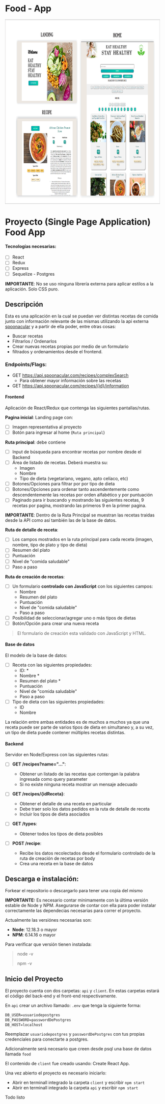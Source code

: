 
# Food - App

<p align="right">
  <img height="600" src="./Food APP.png" />
</p>

# Proyecto (Single Page Application) Food App #


#### Tecnologías necesarias:
- [ ] React
- [ ] Redux
- [ ] Express
- [ ] Sequelize - Postgres

__IMPORTANTE__: No se uso ninguna librería externa para aplicar estilos a la aplicación.  Solo  CSS  puro.




## Descripción 

Esta es una aplicación en la cual se puedan ver distintas recetas de comida junto con información relevante de las mismas utilizando la api externa [spoonacular](https://spoonacular.com/food-api) y a partir de ella poder, entre otras cosas:

  - Buscar recetas
  - Filtrarlos / Ordenarlos
  - Crear nuevas recetas propias por medio de un formulario
  - filtrados y ordenamientos desde el frontend.



### Endpoints/Flags:

  * GET https://api.spoonacular.com/recipes/complexSearch
    - Para obtener mayor información sobre las recetas
  * GET https://api.spoonacular.com/recipes/{id}/information



#### Frontend

Aplicación de React/Redux que contenga las siguientes pantallas/rutas.

__Pagina inicial__: 
Landing page con:
- [ ] Imagen representativa al proyecto
- [ ] Botón para ingresar al home (`Ruta principal`)

__Ruta principal__: debe contiene
- [ ] Input de búsqueda para encontrar recetas por nombre desde el Backend
- [ ] Área de listado de recetas. Deberá muestra su:
  - Imagen
  - Nombre
  - Tipo de dieta (vegetariano, vegano, apto celíaco, etc)
- [ ] Botones/Opciones para filtrar por por tipo de dieta
- [ ] Botones/Opciones para ordenar tanto ascendentemente como descendentemente las recetas por orden alfabético y por puntuación
- [ ] Paginado para ir buscando y mostrando las siguientes recetas, 9 recetas por pagina, mostrando las primeros 9 en la primer pagina.

__IMPORTANTE__: Dentro de la Ruta Principal se muestran las recetas traidas desde la API como así también las de la base de datos. 

__Ruta de detalle de receta__: 
- [ ] Los campos mostrados en la ruta principal para cada receta (imagen, nombre, tipo de plato y tipo de dieta)
- [ ] Resumen del plato
- [ ] Puntuación
- [ ] Nivel de "comida saludable"
- [ ] Paso a paso

__Ruta de creación de recetas__:
- [ ] Un formulario __controlado con JavaScript__ con los siguientes campos:
  - Nombre
  - Resumen del plato
  - Puntuación
  - Nivel de "comida saludable"
  - Paso a paso
- [ ] Posibilidad de seleccionar/agregar uno o más tipos de dietas
- [ ] Botón/Opción para crear una nueva receta

> El formulario de creación  esta validado con JavaScript y HTML. 

#### Base de datos

El modelo de la base de datos:

- [ ] Receta con las siguientes propiedades:
  - ID: *
  - Nombre *
  - Resumen del plato *
  - Puntuación
  - Nivel de "comida saludable"
  - Paso a paso
- [ ] Tipo de dieta con las siguientes propiedades:
  - ID
  - Nombre

La relación entre ambas entidades es de muchos a muchos ya que una receta puede ser parte de varios tipos de dieta en simultaneo y, a su vez, un tipo de dieta puede contener múltiples recetas distintas.

#### Backend

Servidor en Node/Express con las siguientes rutas:


- [ ] __GET /recipes?name="..."__:
  - Obtener un listado de las recetas que contengan la palabra ingresada como query parameter
  - Si no existe ninguna receta mostrar un mensaje adecuado
- [ ] __GET /recipes/{idReceta}__:
  - Obtener el detalle de una receta en particular
  - Debe traer solo los datos pedidos en la ruta de detalle de receta
  - Incluir los tipos de dieta asociados
- [ ] __GET /types__:
  - Obtener todos los tipos de dieta posibles

- [ ] __POST /recipe__:
  - Recibe los datos recolectados desde el formulario controlado de la ruta de creación de recetas por body
  - Crea una receta en la base de datos


## Descarga e instalación:

Forkear el repositorio o descargarlo para tener una copia del mismo 

__IMPORTANTE:__ Es necesario contar minimamente con la última versión estable de Node y NPM. Asegurarse de contar con ella para poder instalar correctamente las dependecias necesarias para correr el proyecto.

Actualmente las versiónes necesarias son:

 * __Node__: 12.18.3 o mayor
 * __NPM__: 6.14.16 o mayor

Para verificar que versión tienen instalada:

> node -v
>
> npm -v

## Inicio del Proyecto

El proyecto cuenta con dos carpetas: `api` y `client`. En estas carpetas estará el código del back-end y el front-end respectivamente.

En `api` crear un archivo llamado: `.env` que tenga la siguiente forma:

```
DB_USER=usuariodepostgres
DB_PASSWORD=passwordDePostgres
DB_HOST=localhost
```

Reemplazar `usuariodepostgres` y `passwordDePostgres` con tus propias credenciales para conectarte a postgres. 

Adicionalmente será necesario que creen desde psql una base de datos llamada `food`

El contenido de `client` fue creado usando: Create React App.

Una vez abierto el proyecto es necesario iniciarlo: 

- Abrir en terminall integrado la carpeta `client`  y escribir `npm start`
- Abrir en terminall integrado la carpeta `api`  y escribir `npm start`

Todo listo